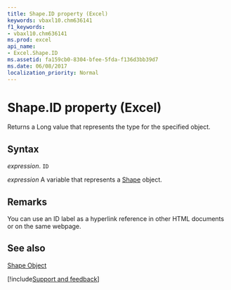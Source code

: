 ```yaml
---
title: Shape.ID property (Excel)
keywords: vbaxl10.chm636141
f1_keywords:
- vbaxl10.chm636141
ms.prod: excel
api_name:
- Excel.Shape.ID
ms.assetid: fa159cb0-8304-bfee-5fda-f136d3bb39d7
ms.date: 06/08/2017
localization_priority: Normal
---
```



# Shape.ID property (Excel)

Returns a Long value that represents the type for the specified object.


## Syntax

_expression_. `ID`

_expression_ A variable that represents a [Shape](Excel.Shape.md) object.


## Remarks

You can use an ID label as a hyperlink reference in other HTML documents or on the same webpage.


## See also


[Shape Object](Excel.Shape.md)

[!include[Support and feedback](~/includes/feedback-boilerplate.md)]